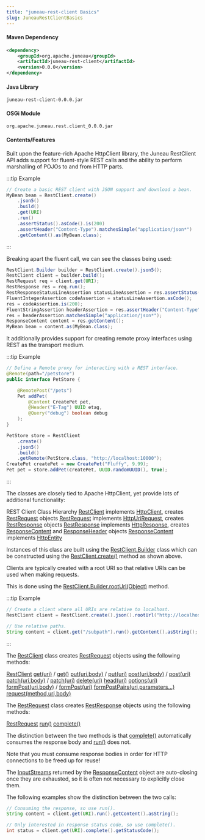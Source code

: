 ```yaml
---
title: "juneau-rest-client Basics"
slug: JuneauRestClientBasics
---
```


#### Maven Dependency

```xml
<dependency>
    <groupId>org.apache.juneau</groupId>
    <artifactId>juneau-rest-client</artifactId>
    <version>0.0.0</version>
</dependency>
```

#### Java Library

```text
juneau-rest-client-0.0.0.jar
```

#### OSGi Module

```text
org.apache.juneau.rest.client_0.0.0.jar
```

#### Contents/Features

Built upon the feature-rich Apache HttpClient library, the Juneau RestClient API adds support for fluent-style REST 
calls and the ability to perform marshalling of POJOs to and from HTTP parts.

:::tip Example
```java
// Create a basic REST client with JSON support and download a bean.
MyBean bean = RestClient.create()
    .json5()
    .build()
    .get(URI)
    .run()
    .assertStatus().asCode().is(200)
    .assertHeader("Content-Type").matchesSimple("application/json*")
    .getContent().as(MyBean.class);
```
:::

Breaking apart the fluent call, we can see the classes being used:

```java
RestClient.Builder builder = RestClient.create().json5();
RestClient client = builder.build();
RestRequest req = client.get(URI);
RestResponse res = req.run();
RestResponseStatusLineAssertion statusLineAssertion = res.assertStatus();
FluentIntegerAssertion codeAssertion = statusLineAssertion.asCode();
res = codeAssertion.is(200);
FluentStringAssertion headerAssertion = res.assertHeader("Content-Type");
res = headerAssertion.matchesSimple("application/json*");
ResponseContent content = res.getContent();
MyBean bean = content.as(MyBean.class);
```

It additionally provides support for creating remote proxy interfaces using REST as the transport medium.

:::tip Example
```java
// Define a Remote proxy for interacting with a REST interface.
@Remote(path="/petstore")
public interface PetStore {

    @RemotePost("/pets")
    Pet addPet(
        @Content CreatePet pet,
        @Header("E-Tag") UUID etag,
        @Query("debug") boolean debug
    );
}

PetStore store = RestClient
    .create()
    .json5()
    .build()
    .getRemote(PetStore.class, "http://localhost:10000");
CreatePet createPet = new CreatePet("Fluffy", 9.99);
Pet pet = store.addPet(createPet, UUID.randomUUID(), true);
```
:::

The classes are closely tied to Apache HttpClient, yet provide lots of additional functionality:

<tree>
<node-0>REST Client Class Hierarchy</node-0>
<node-1><java-class><a href="/site/apidocs/org/apache/juneau/rest/client/RestClient.html" target="_blank">RestClient</a></java-class> implements <a href="https://hc.apache.org/httpcomponents-client-4.5.x/current/httpclient/apidocs/org/apache/http/client/HttpClient.html" target="_blank">HttpClient</a>, creates <a href="/site/apidocs/org/apache/juneau/rest/client/RestRequest.html" target="_blank">RestRequest</a> objects</node-1>
<node-1><java-class><a href="/site/apidocs/org/apache/juneau/rest/client/RestRequest.html" target="_blank">RestRequest</a></java-class> implements <a href="https://hc.apache.org/httpcomponents-client-4.5.x/current/httpclient/apidocs/org/apache/http/client/methods/HttpUriRequest.html" target="_blank">HttpUriRequest</a>, creates <a href="/site/apidocs/org/apache/juneau/rest/client/RestResponse.html" target="_blank">RestResponse</a> objects</node-1>
<node-1><java-class><a href="/site/apidocs/org/apache/juneau/rest/client/RestResponse.html" target="_blank">RestResponse</a></java-class> implements <a href="https://hc.apache.org/httpcomponents-core-4.4.x/current/httpcore/apidocs/org/apache/http/HttpResponse.html" target="_blank">HttpResponse</a>, creates <a href="/site/apidocs/org/apache/juneau/rest/client/ResponseContent.html" target="_blank">ResponseContent</a> and <a href="/site/apidocs/org/apache/juneau/rest/client/ResponseHeader.html" target="_blank">ResponseHeader</a> objects</node-1>
<node-1><java-class><a href="/site/apidocs/org/apache/juneau/rest/client/ResponseContent.html" target="_blank">ResponseContent</a></java-class> implements <a href="https://hc.apache.org/httpcomponents-core-4.4.x/current/httpcore/apidocs/org/apache/http/HttpEntity.html" target="_blank">HttpEntity</a></node-1>
</tree>

Instances of this class are built using the <a href="/site/apidocs/org/apache/juneau/rest/client/RestClient.Builder.html" target="_blank">RestClient.Builder</a> 
class which can be constructed using the <a href="/site/apidocs/org/apache/juneau/rest/client/RestClient.html#create()" target="_blank">RestClient.create()</a> 
method as shown above.

Clients are typically created with a root URI so that relative URIs can be used when making requests.

This is done using the <a href="/site/apidocs/org/apache/juneau/rest/client/RestClient.Builder.html#rootUrl(java.lang.Object)" target="_blank">RestClient.Builder.rootUrl(Object)</a> 
method.

:::tip Example
```java
// Create a client where all URIs are relative to localhost.
RestClient client = RestClient.create().json().rootUrl("http://localhost:10000").build();

// Use relative paths.
String content = client.get("/subpath").run().getContent().asString();
```
:::

The <a href="/site/apidocs/org/apache/juneau/rest/client/RestClient.html" target="_blank">RestClient</a> class creates <a href="/site/apidocs/org/apache/juneau/rest/client/RestRequest.html" target="_blank">RestRequest</a> 
objects using the following methods:

<tree>
<node-0><java-class><a href="/site/apidocs/org/apache/juneau/rest/client/RestClient.html" target="_blank">RestClient</a></java-class></node-0>
<node-1><java-method><a href="/site/apidocs/org/apache/juneau/rest/client/RestClient.html#get()" target="_blank">get(uri)</a> / <a href="/site/apidocs/org/apache/juneau/rest/client/RestClient.html#get()" target="_blank">get()</a></java-method></node-1>
<node-1><java-method><a href="/site/apidocs/org/apache/juneau/rest/client/RestClient.html#put(java.lang.Object)" target="_blank">put(uri,body)</a> / <a href="/site/apidocs/org/apache/juneau/rest/client/RestClient.html#put(java.lang.Object)" target="_blank">put(uri)</a></java-method></node-1>
<node-1><java-method><a href="/site/apidocs/org/apache/juneau/rest/client/RestClient.html#post(java.lang.Object)" target="_blank">post(uri,body)</a> / <a href="/site/apidocs/org/apache/juneau/rest/client/RestClient.html#post(java.lang.Object)" target="_blank">post(uri)</a></java-method></node-1>
<node-1><java-method><a href="/site/apidocs/org/apache/juneau/rest/client/RestClient.html#patch(java.lang.Object)" target="_blank">patch(uri,body)</a> / <a href="/site/apidocs/org/apache/juneau/rest/client/RestClient.html#patch(java.lang.Object)" target="_blank">patch(uri)</a></java-method></node-1>
<node-1><java-method><a href="/site/apidocs/org/apache/juneau/rest/client/RestClient.html#delete(java.lang.Object)" target="_blank">delete(uri)</a></java-method></node-1>
<node-1><java-method><a href="/site/apidocs/org/apache/juneau/rest/client/RestClient.html#head(java.lang.Object)" target="_blank">head(uri)</a></java-method></node-1>
<node-1><java-method><a href="/site/apidocs/org/apache/juneau/rest/client/RestClient.html#options(java.lang.Object)" target="_blank">options(uri)</a></java-method></node-1>
<node-1><java-method><a href="/site/apidocs/org/apache/juneau/rest/client/RestClient.html#formPost(java.lang.Object)" target="_blank">formPost(uri,body)</a> / <a href="/site/apidocs/org/apache/juneau/rest/client/RestClient.html#formPost(java.lang.Object)" target="_blank">formPost(uri)</a></java-method></node-1>
<node-1><java-method><a href="/site/apidocs/org/apache/juneau/rest/client/RestClient.html#formPostPairs(java.lang.Object,java.lang.String...)" target="_blank">formPostPairs(uri,parameters...)</a></java-method></node-1>
<node-1><java-method><a href="/site/apidocs/org/apache/juneau/rest/client/RestClient.html#request(java.lang.String,java.lang.Object)" target="_blank">request(method,uri,body)</a></java-method></node-1>
</tree>

The <a href="/site/apidocs/org/apache/juneau/rest/client/RestRequest.html" target="_blank">RestRequest</a> class creates 
<a href="/site/apidocs/org/apache/juneau/rest/client/RestResponse.html" target="_blank">RestResponse</a> objects using the following methods:

<tree>
<node-0><java-class><a href="/site/apidocs/org/apache/juneau/rest/client/RestRequest.html" target="_blank">RestRequest</a></java-class></node-0>
<node-1><java-method><a href="/site/apidocs/org/apache/juneau/rest/client/RestRequest.html#run()" target="_blank">run()</a></java-method></node-1>
<node-1><java-method><a href="/site/apidocs/org/apache/juneau/rest/client/RestRequest.html#complete()" target="_blank">complete()</a></java-method></node-1>
</tree>

The distinction between the two methods is that <a href="/site/apidocs/org/apache/juneau/rest/client/RestRequest.html#complete()" target="_blank">complete()</a> 
automatically consumes the response body and <a href="/site/apidocs/org/apache/juneau/rest/client/RestRequest.html#run()" target="_blank">run()</a>
does not.

Note that you must consume response bodies in order for HTTP connections to be freed up for reuse!

The <a href="https://docs.oracle.com/en/java/javase/17/docs/api/java.base/java/io/InputStream.html" target="_blank">InputStreams</a> returned by the <a href="/site/apidocs/org/apache/juneau/rest/client/ResponseContent.html" target="_blank">ResponseContent</a> 
object are auto-closing once they are exhausted, so it is often not necessary to explicitly close them.

The following examples show the distinction between the two calls:

```java
// Consuming the response, so use run().
String content = client.get(URI).run().getContent().asString();

// Only interested in response status code, so use complete().
int status = client.get(URI).complete().getStatusCode();
```
